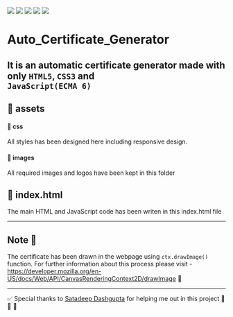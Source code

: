 ![](https://img.shields.io/badge/html5-used-bee5ed?colorA=f7d2a8&colorB=b52d2d&style=for-the-badge&logo=html5)
![](https://img.shields.io/badge/css3-used_in_designing-bee5ed?colorA=70a8c4&colorB=007396&style=for-the-badge&logo=css3)
![](https://img.shields.io/badge/ecma6-used-bee5ed?colorA=487d3e&colorB=b0c92e&style=for-the-badge&logo=javascript)
![](https://img.shields.io/badge/visual_studio_code-1.48.2-181717?colorA=ae36d6&style=for-the-badge&logo=visual-studio-code)
![](https://img.shields.io/badge/github-hosting-181717?colorA=181717&colorB=125e59&style=for-the-badge&logo=github)
# Auto_Certificate_Generator
It is an automatic certificate generator made with only ```HTML5```, ```CSS3``` and <br>```JavaScript(ECMA 6)```
---


## :small_red_triangle: assets
#### :small_blue_diamond: css
All styles has been designed here including responsive design.
#### :small_blue_diamond: images
All required images and logos have been kept in this folder
## :small_red_triangle: index.html
The main HTML and JavaScript code has been writen in this index.html file


---
## Note :memo:
The certificate has been drawn in the webpage using ```ctx.drawImage()``` function. For further information about this process please visit - <br>
https://developer.mozilla.org/en-US/docs/Web/API/CanvasRenderingContext2D/drawImage :link:


----
:white_check_mark: Special thanks to [Satadeep Dashgupta](https://github.com/satadeep3927) for helping me out in this project :pray: :pray: :pray:

